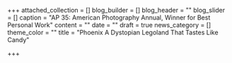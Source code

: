 +++
attached_collection = []
blog_builder = []
blog_header = ""
blog_slider = []
caption = "AP 35: American Photography Annual, Winner for Best Personal Work"
content = ""
date = ""
draft = true
news_category = []
theme_color = ""
title = "Phoenix A Dystopian Legoland That Tastes Like Candy"

+++
